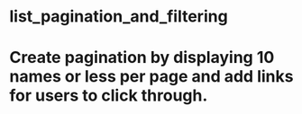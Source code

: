 # list_pagination_and_filtering
 
# Create pagination by displaying 10 names or less per page and add links for users to click through.